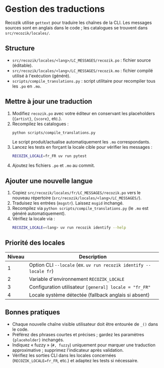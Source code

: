 # Gestion des traductions

Recozik utilise `gettext` pour traduire les chaînes de la CLI. Les messages sources sont en anglais dans le code ; les catalogues se trouvent dans `src/recozik/locales/`.

## Structure
- `src/recozik/locales/<lang>/LC_MESSAGES/recozik.po` : fichier source (éditable).
- `src/recozik/locales/<lang>/LC_MESSAGES/recozik.mo` : fichier compilé utilisé à l'exécution (généré).
- `scripts/compile_translations.py` : script utilitaire pour recompiler tous les `.po` en `.mo`.

## Mettre à jour une traduction
1. Modifiez `recozik.po` avec votre éditeur en conservant les placeholders (`{artist}`, `{score}`, etc.).
2. Recompilez les catalogues :
   ```bash
   python scripts/compile_translations.py
   ```
   Le script produit/actualise automatiquement les `.mo` correspondants.
3. Lancez les tests en forçant la locale cible pour vérifier les messages :
   ```bash
   RECOZIK_LOCALE=fr_FR uv run pytest
   ```
4. Ajoutez les fichiers `.po` et `.mo` au commit.

## Ajouter une nouvelle langue
1. Copiez `src/recozik/locales/fr/LC_MESSAGES/recozik.po` vers le nouveau répertoire (`src/recozik/locales/<lang>/LC_MESSAGES/`).
2. Traduisez les entrées (`msgstr`). Laissez `msgid` inchangé.
3. Recompilez via `python scripts/compile_translations.py` (le `.mo` est généré automatiquement).
4. Vérifiez la locale via :
   ```bash
   RECOZIK_LOCALE=<lang> uv run recozik identify --help
   ```

## Priorité des locales
| Niveau | Description |
| --- | --- |
| 1 | Option CLI `--locale` (ex. `uv run recozik identify --locale fr`) |
| 2 | Variable d'environnement `RECOZIK_LOCALE` |
| 3 | Configuration utilisateur `[general] locale = "fr_FR"` |
| 4 | Locale système détectée (fallback anglais si absent) |

## Bonnes pratiques
- Chaque nouvelle chaîne visible utilisateur doit être entourée de `_()` dans le code.
- Préférez des phrases courtes et précises ; gardez les paramètres `{placeholder}` inchangés.
- Indiquez « fuzzy » (`#, fuzzy`) uniquement pour marquer une traduction approximative ; supprimez l'indicateur après validation.
- Vérifiez les sorties CLI dans les locales concernées (`RECOZIK_LOCALE=fr_FR`, etc.) et adaptez les tests si nécessaire.
